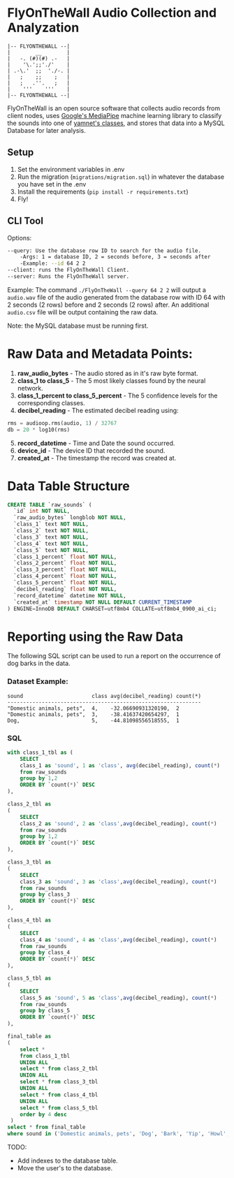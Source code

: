 # FlyOnTheWall Audio Collection and Analyzation
```
|-- FLYONTHEWALL --| 
|        __        |
|   -. (#)(#) .-   |
|    '\.';;'./'    |
| .-\.'  ;;  './-. |
|   ;    ;;    ;   | 
|   ;   .''.   ;   |
|    '''    '''    |
|-- FLYONTHEWALL --|
```
FlyOnTheWall is an open source software that collects audio records from client nodes, uses [Google's MediaPipe](https://developers.google.com/mediapipe/solutions/audio/audio_classifier) machine learning library to classify the sounds into one of [yamnet's classes](https://storage.googleapis.com/mediapipe-tasks/audio_classifier/yamnet_label_list.txt), and stores that data into a MySQL Database for later analysis.

## Setup
1. Set the environment variables in .env
2. Run the migration (`migrations/migration.sql`) in whatever the database you have set in the .env
3. Install the requirements (`pip install -r requirements.txt`)
4. Fly!

## CLI Tool

Options:
```bash
--query: Use the database row ID to search for the audio file.     
    -Args: 1 = database ID, 2 = seconds before, 3 = seconds after 
    -Example: --id 64 2 2
--client: runs the FlyOnTheWall Client.
--server: Runs the FlyOnTheWall server.
```
Example: The command `./FlyOnTheWall --query 64 2 2` will output a `audio.wav` file of the audio generated from the database row with ID 64 with 2 seconds (2 rows) before and 2 seconds (2 rows) after. An additional `audio.csv` file will be output containing the raw data.

Note: the MySQL database must be running first.

# Raw Data and Metadata Points:

1. **raw_audio_bytes** - The audio stored as in it's raw byte format.
2. **class_1 to class_5** - The 5 most likely classes found by the neural network. 	
3. **class_1_percent to class_5_percent** - The 5 confidence levels for the corresponding classes. 	
4. **decibel_reading** - The estimated decibel reading using:
```python 
rms = audioop.rms(audio, 1) / 32767
db = 20 * log10(rms)
```
5. **record_datetime** - Time and Date the sound occurred.	
6. **device_id** - The device ID that recorded the sound.	
7. **created_at** - The timestamp the record was created at.

# Data Table Structure
```sql
CREATE TABLE `raw_sounds` (
  `id` int NOT NULL,
  `raw_audio_bytes` longblob NOT NULL,
  `class_1` text NOT NULL,
  `class_2` text NOT NULL,
  `class_3` text NOT NULL,
  `class_4` text NOT NULL,
  `class_5` text NOT NULL,
  `class_1_percent` float NOT NULL,
  `class_2_percent` float NOT NULL,
  `class_3_percent` float NOT NULL,
  `class_4_percent` float NOT NULL,
  `class_5_percent` float NOT NULL,
  `decibel_reading` float NOT NULL,
  `record_datetime` datetime NOT NULL,
  `created_at` timestamp NOT NULL DEFAULT CURRENT_TIMESTAMP
) ENGINE=InnoDB DEFAULT CHARSET=utf8mb4 COLLATE=utf8mb4_0900_ai_ci;
```

# Reporting using the Raw Data
The following SQL script can be used to run a report on the occurrence of dog barks in the data.
### Dataset Example:
```
sound	                   class avg(decibel_reading) count(*)	
--------------------------------------------------------------
"Domestic animals, pets",  4,	 -32.06690931320190,  2	
"Domestic animals, pets",  3,	 -38.41637420654297,  1	
Dog,	                   5,	 -44.81098556518555,  1	

```
### SQL
```sql
with class_1_tbl as (
    SELECT 
    class_1 as 'sound', 1 as 'class', avg(decibel_reading), count(*)
    from raw_sounds 
    group by 1,2  
    ORDER BY `count(*)` DESC
),

class_2_tbl as 
(
    SELECT 
    class_2 as 'sound', 2 as 'class',avg(decibel_reading), count(*)
    from raw_sounds 
    group by 1,2  
    ORDER BY `count(*)` DESC
),

class_3_tbl as 
(
    SELECT 
    class_3 as 'sound', 3 as 'class',avg(decibel_reading), count(*)
    from raw_sounds 
    group by class_3  
    ORDER BY `count(*)` DESC
),

class_4_tbl as 
(
    SELECT 
    class_4 as 'sound', 4 as 'class',avg(decibel_reading), count(*)
    from raw_sounds 
    group by class_4  
    ORDER BY `count(*)` DESC
),

class_5_tbl as 
(
    SELECT 
    class_5 as 'sound', 5 as 'class',avg(decibel_reading), count(*)
    from raw_sounds 
    group by class_5  
    ORDER BY `count(*)` DESC
),

final_table as 
(
    select * 
    from class_1_tbl 
    UNION ALL 
    select * from class_2_tbl
    UNION ALL
    select * from class_3_tbl
    UNION ALL
    select * from class_4_tbl
    UNION ALL
    select * from class_5_tbl
    order by 4 desc
 )
select * from final_table
where sound in ('Domestic animals, pets', 'Dog', 'Bark', 'Yip', 'Howl', 'Bow-wow', 'Growling', 'Whimper (dog)');

```


TODO:
- Add indexes to the database table.
- Move the user's to the database.